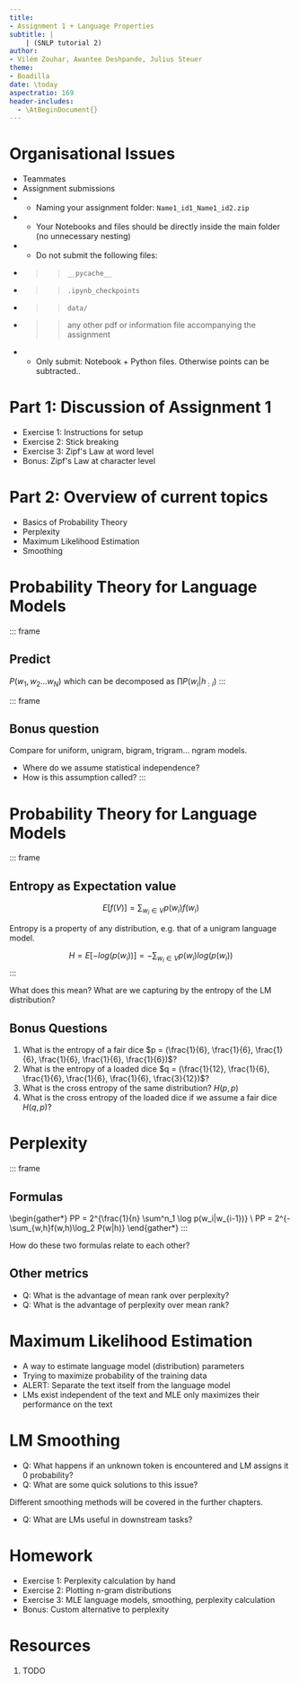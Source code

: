 ```yaml
---
title:
- Assignment 1 + Language Properties
subtitle: |
    | (SNLP tutorial 2)
author:
- Vilém Zouhar, Awantee Deshpande, Julius Steuer
theme:
- Boadilla
date: \today
aspectratio: 169
header-includes:
  - \AtBeginDocument{}
---
```

# Organisational Issues
- Teammates 
- Assignment submissions
- - Naming your assignment folder: `Name1_id1_Name1_id2.zip`
- - Your Notebooks and files should be directly inside the main folder (no unnecessary nesting)
- - Do not submit the following files:
- > > `__pycache__`
- > > `.ipynb_checkpoints`
- > > `data/`
- > > any other pdf or information file accompanying the assignment
- - Only submit: Notebook + Python files. Otherwise points can be subtracted..

# Part 1: Discussion of Assignment 1

- Exercise 1: Instructions for setup
- Exercise 2: Stick breaking
- Exercise 3: Zipf's Law at word level
- Bonus: Zipf's Law at character level

# Part 2: Overview of current topics

- Basics of Probability Theory
- Perplexity
- Maximum Likelihood Estimation
- Smoothing

# Probability Theory for Language Models

::: frame
## Predict
$P(w_1, w_2 ... w_N)$ which can be decomposed as $\prod P(w_i|h_{:i})$
::: 


::: frame
## Bonus question
Compare for uniform, unigram, bigram, trigram... ngram models.

- Where do we assume statistical independence?
- How is this assumption called?
::: 

# Probability Theory for Language Models

::: frame
## Entropy as Expectation value
$$E[f(V)] = \sum_{w_i \in V} p(w_i)f(w_i)$$

Entropy is a property of any distribution, e.g. that of a unigram language model.

$$H = E[-log(p(w_i))] = -\sum_{w_i \in V} p(w_i)log(p(w_i))$$
::: 

What does this mean? What are we capturing by the entropy of the LM distribution?

## Bonus Questions

1. What is the entropy of a fair dice $p = (\frac{1}{6}, \frac{1}{6}, \frac{1}{6}, \frac{1}{6}, \frac{1}{6}, \frac{1}{6})$?
2. What is the entropy of a loaded dice $q = (\frac{1}{12}, \frac{1}{6}, \frac{1}{6}, \frac{1}{6}, \frac{1}{6}, \frac{3}{12})$?
3. What is the cross entropy of the same distribution? $H(p, p)$
4. What is the cross entropy of the loaded dice if we assume a fair dice $H(q, p)$?

# Perplexity

::: frame
## Formulas

\begin{gather*}
PP = 2^{\frac{1}{n} \sum^n_1 \log p(w_i|w_{i-1})} \\
PP  = 2^{-\sum_{w,h}f(w,h)\log_2 P(w|h)}
\end{gather*}
::: 

How do these two formulas relate to each other?

## Other metrics

- Q: What is the advantage of mean rank over perplexity?
- Q: What is the advantage of perplexity over mean rank?

# Maximum Likelihood Estimation

- A way to estimate language model (distribution) parameters
- Trying to maximize probability of the training data
- ALERT: Separate the text itself from the language model
- LMs exist independent of the text and MLE only maximizes their performance on the text

# LM Smoothing 

- Q: What happens if an unknown token is encountered and LM assigns it 0 probability?
- Q: What are some quick solutions to this issue?

Different smoothing methods will be covered in the further chapters.

- Q: What are LMs useful in downstream tasks?

# Homework

- Exercise 1: Perplexity calculation by hand
- Exercise 2: Plotting n-gram distributions
- Exercise 3: MLE language models, smoothing, perplexity calculation
- Bonus: Custom alternative to perplexity

# Resources

1. TODO
